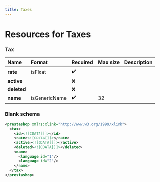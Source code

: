 ```yaml
---
title: Taxes
---
```


# Resources for Taxes

### Tax

|    Name     |    Format     | Required | Max size | Description |
| :---------- | :------------ | :------- | :------- | :---------- |
| **rate**    | isFloat       | ✔️       |          |             |
| **active**  |               | ❌        |          |             |
| **deleted** |               | ❌        |          |             |
| **name**    | isGenericName | ✔️       | 32       |             |


### Blank schema

```xml
<prestashop xmlns:xlink="http://www.w3.org/1999/xlink">
  <tax>
    <id><![CDATA[]]></id>
    <rate><![CDATA[]]></rate>
    <active><![CDATA[]]></active>
    <deleted><![CDATA[]]></deleted>
    <name>
      <language id="1"/>
      <language id="2"/>
    </name>
  </tax>
</prestashop>
```

